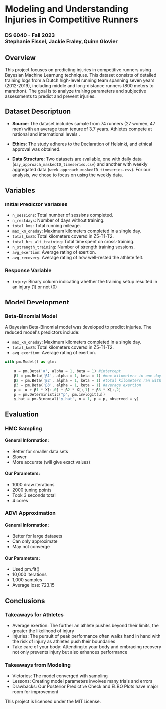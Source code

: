 # Modeling and Understanding Injuries in Competitive Runners 

### DS 6040 - Fall 2023 <br> Stephanie Fissel, Jackie Fraley, Quinn Glovier

## Overview

This project focuses on predicting injuries in competitive runners using Bayesian Machine Learnung techniques. This dataset consists of detailed training logs from a Dutch high-level running team spanning seven years (2012-2019), including middle and long-distance runners (800 meters to marathon). The goal is to analyze training parameters and subjective assessments to predict and prevent injuries. 

## Dataset Descriptuon

- **Source**: The dataset includes sample from 74 runners (27 women, 47 men) with an average team tenure of 3.7 years. Athletes compete at national and international levels .

- **Ethics**: The study adheres to the Declaration of Helsinki, and ethical approval was obtained.
- **Data Structure**: Two datasets are available, one with daily data (`day_approach_maskedID_timeseries.csv`) and another with weekly aggregated data (`week_approach_maskedID_timeseries.csv`). For our analysis, we chose to focus on using the weekly data.

## Variables

### Initial Predictor Variables

- `n_sessions`: Total number of sessions completed.
- `n_restdays`: Number of days without training.
- `total_kms`: Total running mileage.
- `max_km_oneday`: Maximum kilometers completed in a single day.
- `total_kmZ5`: Total kilometers covered in Z5-T1-T2.
- `total_hrs_alt_training`: Total time spent on cross-training.
- `n_strength_training`: Number of strength training sessions.
- `avg_exertion`: Average rating of exertion.
- `avg_recovery`: Average rating of how well-rested the athlete felt.

### Response Variable

- `injury`: Binary column indicating whether the training setup resulted in an injury (1) or not (0)

## Model Development

### Beta-Binomial Model

A Bayesian Beta-Binomial model was developed to predict injuries. 
The reduced model's predictors include:
- `max_km_oneday`: Maximum kilometers completed in a single day.
- `total_kmZ5`: Total kilometers covered in Z5-T1-T2.
- `avg_exertion`: Average rating of exertion.

```python
with pm.Model() as glm:
    
    α = pm.Beta('α', alpha = 1, beta = 1) #intercept
    β1 = pm.Beta('β1', alpha = 1, beta = 1) #max kilometers in one day
    β2 = pm.Beta('β2', alpha = 1, beta = 1) #total kilometers ran with anaerobic heart rate
    β3 = pm.Beta('β3', alpha = 1, beta = 1) #average exertion
    μ =  α + β1 * X[:,0] + β2 * X[:,1] + β3 * X[:,2]
    p = pm.Deterministic("p", pm.invlogit(μ))
    y_hat = pm.Binomial('y_hat', n = 1, p = p, observed = y) 
```
## Evaluation

### HMC Sampling
#### General Information:
- Better for smaller data sets
- Slower
- More accurate (will give exact values)

#### Our Parameters:
- 1000 draw iterations
- 2000 tuning points
- Took 3 seconds total
- 4 cores

### ADVI Approximation
#### General Information:
- Better for large datasets
- Can only approximate
- May not converge

#### Our Parameters:
- Used pm.fit()
- 10,000 iterations
- 1,000 samples
- Average loss: 723.15

## Conclusions
### Takeaways for Athletes
- Average exertion: The further an athlete pushes beyond their limits, the greater the likelihood of injury
- Injuries: The pursuit of peak performance often walks hand in hand with the risk of injury as athletes push their boundaries
- Take care of your body: Attending to your body and embracing recovery not only prevents injury but also enhances performance 

### Takeaways from Modeling
- Victories: The model converged with sampling
- Lessons: Creating model parameters involves many trials and errors
- Drawbacks: Our Posterior Predictive Check and ELBO Plots have major room for improvement


This project is licensed under the MIT License. 
